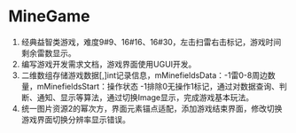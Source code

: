 # MineGame
1. 经典益智类游戏，难度9#9、16#16、16#30，左击扫雷右击标记，游戏时间剩余雷数显示。
2. 编写游戏开发需求文档，游戏界面使用UGUI开发。
3. 二维数组存储游戏数据[,]int记录信息，mMinefieldsData：-1雷0-8周边数量，mMinefieldsStart：操作状态 -1排除0无操作1标记，通过对数据查询、判断、通知、显示等算法，通过切换Image显示，完成游戏基本玩法。
4. 统一图片资源2的幂次方，界面元素锚点适配，添加游戏结束界面，修改切换游戏界面切换分辨率显示错误。
